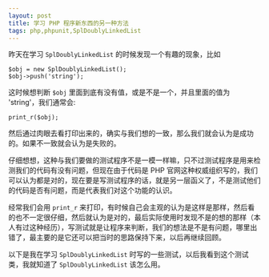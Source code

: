```yaml
---
layout: post
title: 学习 PHP 程序新东西的另一种方法
tags: php,phpunit,SplDoublyLinkedList
---
```

昨天在学习 `SplDoublyLinkedList` 的时候发现一个有趣的现象，比如

```
$obj = new SplDoublyLinkedList();
$obj->push('string');
```

这时候想判断 `$obj` 里面到底有没有值，或是不是一个，并且里面的值为 'string'，我们通常会:

```
print_r($obj);
```

然后通过肉眼去看打印出来的，确实与我们想的一致，那么我们就会认为是成功的。如果不一致就会认为是失败的。

仔细想想，这种与我们要做的测试程序不是一模一样嘛，只不过测试程序是用来检测我们的代码有没有问题，但现在由于代码是 PHP 官网这种权威组织写的，我们可以认为都是对的，现在要是写测试程序的话，就是另一层函义了，不是测试他们的代码是否有问题，而是代表我们对这个功能的认识。

经常我们会用 `print_r` 来打印，有时候自己会主观的认为是这样是那样，然后看的也不一定很仔细，然后就认为是对的，最后实际使用时发现不是的想的那样（本人有过这种经历），写测试就是让程序来判断，我们的想法是不是有问题，哪里出错了，最主要的是它还可以把当时的思路保持下来，以后再继续回顾。

以下是我在学习 `SplDoublyLinkedList` 时写的一些测试，以后我看到这个测试类，我就知道了 `SplDoublyLinkedList` 该怎么用。

<script src="https://gist.github.com/bobchengbin/06dcab3f3da1ac226f74.js"></script>
